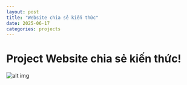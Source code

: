 ```yaml
---
layout: post
title: "Website chia sẻ kiến thức"
date: 2025-06-17
categories: projects
---
```

# Project Website chia sẻ kiến thức!
![alt img](/assets/images/image.png)